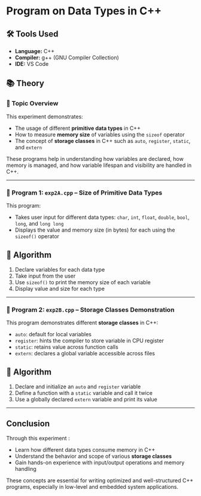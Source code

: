 # Program on Data Types in C++

## 🛠️ Tools Used
- **Language:** C++
- **Compiler:** g++ (GNU Compiler Collection)
- **IDE:** VS Code

## 📚 Theory


### 🔹 Topic Overview
This experiment demonstrates:
- The usage of different **primitive data types** in C++
- How to measure **memory size** of variables using the `sizeof` operator
- The concept of **storage classes** in C++ such as `auto`, `register`, `static`, and `extern`

These programs help in understanding how variables are declared, how memory is managed, and how variable lifespan and visibility are handled in C++.

---

### 🔸 Program 1: `exp2A.cpp` – Size of Primitive Data Types
This program:
- Takes user input for different data types: `char`, `int`, `float`, `double`, `bool`, `long`, and `long long`
- Displays the value and memory size (in bytes) for each using the `sizeof()` operator

## 🧮 Algorithm
1. Declare variables for each data type
2. Take input from the user
3. Use `sizeof()` to print the memory size of each variable
4. Display value and size for each type

---

### 🔸 Program 2: `exp2B.cpp` – Storage Classes Demonstration
This program demonstrates different **storage classes** in C++:
- `auto`: default for local variables
- `register`: hints the compiler to store variable in CPU register
- `static`: retains value across function calls
- `extern`: declares a global variable accessible across files

## 🧮 Algorithm
1. Declare and initialize an `auto` and `register` variable
2. Define a function with a `static` variable and call it twice
3. Use a globally declared `extern` variable and print its value

---

## Conclusion
Through this experiment :
- Learn how different data types consume memory in C++
- Understand the behavior and scope of various **storage classes**
- Gain hands-on experience with input/output operations and memory handling

These concepts are essential for writing optimized and well-structured C++ programs, especially in low-level and embedded system applications.
